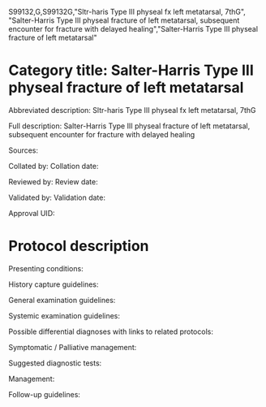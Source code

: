 S99132,G,S99132G,"Sltr-haris Type III physeal fx left metatarsal, 7thG", "Salter-Harris Type III physeal fracture of left  metatarsal, subsequent encounter for fracture with delayed healing","Salter-Harris Type III physeal fracture of left  metatarsal"
# Category title: Salter-Harris Type III physeal fracture of left  metatarsal

Abbreviated description: Sltr-haris Type III physeal fx left metatarsal, 7thG

Full description: Salter-Harris Type III physeal fracture of left  metatarsal, subsequent encounter for fracture with delayed healing

Sources:

Collated by:
Collation date:

Reviewed by:
Review date:

Validated by:
Validation date:

Approval UID:

# Protocol description

Presenting conditions:

History capture guidelines:

General examination guidelines:

Systemic examination guidelines:

Possible differential diagnoses with links to related protocols:

Symptomatic / Palliative management:

Suggested diagnostic tests:

Management:

Follow-up guidelines:
